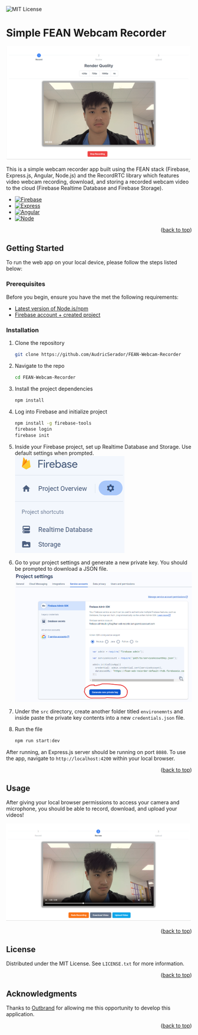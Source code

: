 <a name="readme-top"></a>

![MIT License](https://img.shields.io/badge/License-MIT-yellow.svg?style=for-the-badge)

# Simple FEAN Webcam Recorder

![Preview 1][preview]

This is a simple webcam recorder app built using the FEAN stack (Firebase, Express.js, Angular, Node.js) and the RecordRTC library which features video webcam recording, download, and storing a recorded webcam video to the cloud (Firebase Realtime Database and Firebase Storage).

* [![Firebase][Firebase]][Firebase-url]
* [![Express][Express.js]][Express-url]
* [![Angular][Angular.io]][Angular-url]
* [![Node][Node.js]][Node-url]

<p align="right">(<a href="#readme-top">back to top</a>)</p>

<!-- GETTING STARTED -->
## Getting Started

To run the web app on your local device, please follow the steps listed below:

### Prerequisites

Before you begin, ensure you have the met the following requirements:
* [Latest version of Node.js/npm](https://nodejs.org/en/download)
* [Firebase account + created project](https://firebase.google.com/)

### Installation

1. Clone the repository
   ```sh
   git clone https://github.com/AudricSerador/FEAN-Webcam-Recorder
   ```
2. Navigate to the repo
    ```sh
    cd FEAN-Webcam-Recorder
    ```
3. Install the project dependencies
   ```sh
   npm install
   ```
4. Log into Firebase and initialize project
    ```sh
    npm install -g firebase-tools
    firebase login
    firebase init
    ```
5. Inside your Firebase project, set up Realtime Database and Storage. Use default settings when prompted.
![Preview 4][preview4]

6. Go to your project settings and generate a new private key. You should be prompted to download a JSON file.
![Preview 3][preview3]

7. Under the `src` directory, create another folder titled `environemnts` and inside paste the private key contents into a new `credentials.json` file.

8. Run the file
    ```sh
    npm run start:dev
    ```
After running, an Express.js server should be running on port `8080`. To use the app, navigate to `http://localhost:4200` within your local browser.
    
<p align="right">(<a href="#readme-top">back to top</a>)</p>

<!-- USAGE EXAMPLES -->
## Usage

After giving your local browser permissions to access your camera and microphone, you should be able to record, download, and upload your videos!

![Preview 2][preview2]

<p align="right">(<a href="#readme-top">back to top</a>)</p>

<!-- LICENSE -->
## License

Distributed under the MIT License. See `LICENSE.txt` for more information.

<p align="right">(<a href="#readme-top">back to top</a>)</p>

<!-- ACKNOWLEDGMENTS -->
## Acknowledgments

Thanks to [Outbrand](https://outbrand.ai/) for allowing me this opportunity to develop this application.

<p align="right">(<a href="#readme-top">back to top</a>)</p>



<!-- MARKDOWN LINKS & IMAGES -->
[preview]: preview_images/preview.png
[preview2]: preview_images/preview2.png
[preview3]: preview_images/preview3.png
[preview4]: preview_images/preview4.png

[Firebase]: https://img.shields.io/badge/firebase-%23039BE5.svg?style=for-the-badge&logo=firebase
[Firebase-url]: https://firebase.google.com/
[Express.js]: https://img.shields.io/badge/express.js-%23404d59.svg?style=for-the-badge&logo=express&logoColor=%2361DAFB
[Express-url]: https://expressjs.com/
[Angular.io]: https://img.shields.io/badge/Angular-DD0031?style=for-the-badge&logo=angular&logoColor=white
[Angular-url]: https://angular.io/
[Node.js]: https://img.shields.io/badge/node.js-6DA55F?style=for-the-badge&logo=node.js&logoColor=white
[Node-url]: https://nodejs.org/en
